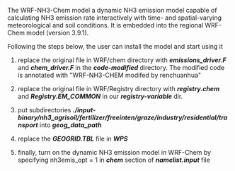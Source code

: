 The WRF-NH3-Chem model a dynamic NH3 emission model capable of calculating NH3 emission rate interactively with time- and spatial-varying meteorological and soil conditions. It is embedded into the regional WRF-Chem model (version 3.9.1).



Following the steps below, the user can install the model and start using it


1. replace the original file in WRF/chem directory with ***emissions_driver.F*** and ***chem_driver.F*** in the ***code-modified*** directory. The modified code is annotated with "WRF-NH3-CHEM modifed by renchuanhua"


2. replace the original file in WRF/Registry directory with ***registry.chem*** and ***Registry.EM_COMMON*** in our ***registry-variable*** dir.


3. put subdirectories ***./input-binary/nh3_agrisoil/fertilizer/freeinten/graze/industry/residential/transport*** into ***geog_data_path***


4. replace the ***GEOGRID.TBL*** file in ***WPS***

5.  finally, turn on the dynamic NH3 emission model in WRF-Chem by specifying nh3emis_opt = 1 in ***chem*** section of ***namelist.input*** file 
